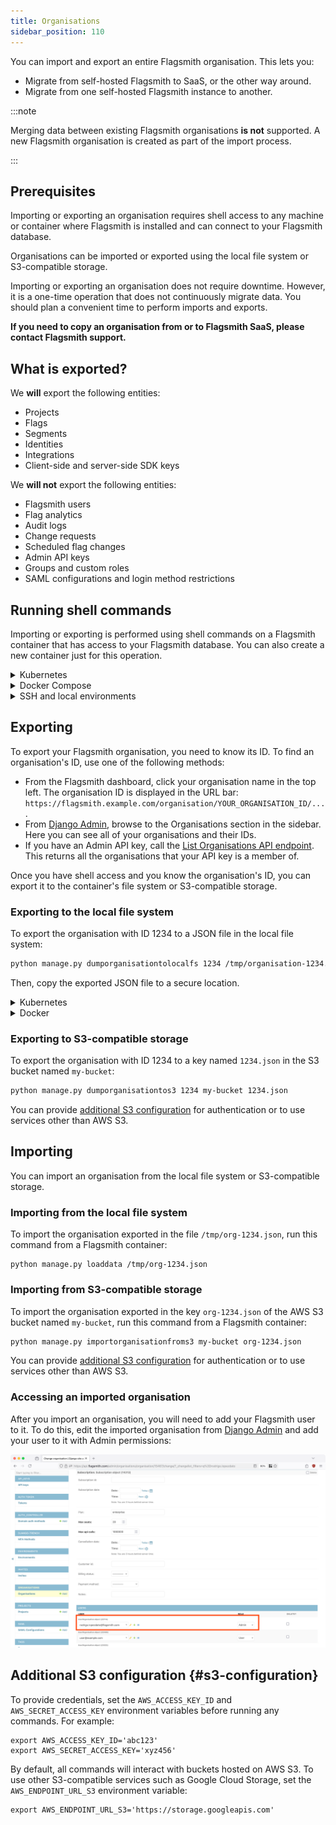 ```yaml
---
title: Organisations
sidebar_position: 110
---
```


You can import and export an entire Flagsmith organisation. This lets you:

* Migrate from self-hosted Flagsmith to SaaS, or the other way around.
* Migrate from one self-hosted Flagsmith instance to another.

:::note

Merging data between existing Flagsmith organisations **is not** supported. A new Flagsmith organisation is created as
part of the import process.

:::

## Prerequisites

Importing or exporting an organisation requires shell access to any machine or container where Flagsmith is 
installed and can connect to your Flagsmith database.

Organisations can be imported or exported using the local file system or S3-compatible storage.

Importing or exporting an organisation does not require downtime. However, it is a one-time operation that does not
continuously migrate data. You should plan a convenient time to perform imports and exports.

**If you need to copy an organisation from or to Flagsmith SaaS, please contact Flagsmith support.**

## What is exported?

We **will** export the following entities:

- Projects
- Flags
- Segments
- Identities
- Integrations
- Client-side and server-side SDK keys

We **will not** export the following entities:

- Flagsmith users
- Flag analytics
- Audit logs
- Change requests
- Scheduled flag changes
- Admin API keys
- Groups and custom roles
- SAML configurations and login method restrictions

## Running shell commands

Importing or exporting is performed using shell commands on a Flagsmith container that has access to your Flagsmith 
database. You can also create a new container just for this operation.

<details>

<summary>Kubernetes</summary>

To run an interactive shell inside an existing API container, use `kubectl exec` replacing `YOUR_API_SERVICE` with the 
name of your Flagsmith API Kubernetes service:

```
kubectl exec -it service/YOUR_API_SERVICE --container flagsmith-api -- sh
```

To find your Flagsmith API Kubernetes service, you can use `kubectl get services`:

```
kubectl get services --selector app.kubernetes.io/component=api
```

Putting these two commands together, this one-liner will give you an interactive API shell:

```
kubectl exec -it  $(kubectl get service --selector app.kubernetes.io/component=api --output name) --container flagsmith-api -- sh
```

</details>

<details>

<summary>Docker Compose</summary>

Use `docker compose exec` to get an interactive shell inside your API container, replacing `flagsmith` with your 
Flagsmith API service name from your Compose definition:

```
docker compose exec -it flagsmith sh
```

</details>

<details>

<summary>SSH and local environments</summary>

If you have a shell inside a Flagsmith environment, check that you can run `python manage.py`. In containers running 
Flagsmith images, this file is located in the `/app` directory:

```
python /app/manage.py health_check
```

</details>

## Exporting

To export your Flagsmith organisation, you need to know its ID. To find an organisation's ID, use one of the 
following methods:

* From the Flagsmith dashboard, click your organisation name in the top left. The organisation ID is displayed in 
  the URL bar: `https://flagsmith.example.com/organisation/YOUR_ORGANISATION_ID/...`.
* From [Django Admin](/deployment/configuration/django-admin), browse to the Organisations section in the sidebar. 
  Here you can see all of your organisations and their IDs. 
* If you have an Admin API key, call the
  [List Organisations API endpoint](https://api.flagsmith.com/api/v1/docs/#/api/api_v1_organisations_list). This 
  returns all the organisations that your API key is a member of.

Once you have shell access and you know the organisation's ID, you can export it to the container's file system or 
S3-compatible storage.

### Exporting to the local file system

To export the organisation with ID 1234 to a JSON file in the local file system:

```bash
python manage.py dumporganisationtolocalfs 1234 /tmp/organisation-1234.json
```

Then, copy the exported JSON file to a secure location.

<details>

<summary>Kubernetes</summary>


From the same shell you exported the organisation from, run the `hostname` command to get the current pod name. For 
example:

```
$ hostname
flagsmith-api-59d68fd74d-4kw2k
```

Then, from a different machine, use `kubectl cp` to copy the exported file for further processing:

```
kubectl cp --container flagsmith-api YOUR_API_POD_NAME:/tmp/organisation-1234.json ~/organisation-1234.json
```

<h3>Read-only file systems</h3>

In some situations, you may not be able to write to `/tmp` or any directory in the container's root file system. If
this is the case, attach a writable volume to your API pods. For example, if you are using the Flagsmith Helm chart:

```yaml title="values.yaml"
api:
  extraVolumes:
    - name: exports
      emptyDir: {}
  volumeMounts:
    - name: exports
      mountPath: /exports
```

Then, export your organisation to this directory and copy it following the previous steps.

</details>

<details>

<summary>Docker</summary>

From the same shell you exported the organisation from, run the `hostname` command to get the container ID. For example:

```
$ hostname
6893461b8a7e
```

Then, from the host machine, copy the exported file from the container using `docker cp`. For example:

```
docker cp 6893461b8a7e:/tmp/organisation-1234.json .
```

</details>

### Exporting to S3-compatible storage

To export the organisation with ID 1234 to a key named `1234.json` in the S3 bucket named `my-bucket`:

```bash
python manage.py dumporganisationtos3 1234 my-bucket 1234.json
```

You can provide [additional S3 configuration](#s3-configuration) for authentication or to use services other than AWS
S3.

## Importing

You can import an organisation from the local file system or S3-compatible storage.

### Importing from the local file system

To import the organisation exported in the file `/tmp/org-1234.json`, run this command from a Flagsmith container:

```
python manage.py loaddata /tmp/org-1234.json
```

### Importing from S3-compatible storage

To import the organisation exported in the key `org-1234.json` of the AWS S3 bucket named `my-bucket`, run this command 
from a Flagsmith container:

```bash
python manage.py importorganisationfroms3 my-bucket org-1234.json
```

You can provide [additional S3 configuration](#s3-configuration) for authentication or to use services other than AWS
S3.

### Accessing an imported organisation

After you import an organisation, you will need to add your Flagsmith user to it. To do this, edit the imported
organisation from [Django Admin](/deployment/configuration/django-admin) and add your user to it with Admin permissions:

![](django-admin.png)

## Additional S3 configuration {#s3-configuration}

To provide credentials, set the `AWS_ACCESS_KEY_ID` and `AWS_SECRET_ACCESS_KEY` environment variables before running
any commands. For example:

```
export AWS_ACCESS_KEY_ID='abc123'
export AWS_SECRET_ACCESS_KEY='xyz456'
```

By default, all commands will interact with buckets hosted on AWS S3. To use other S3-compatible services such as Google
Cloud Storage, set the `AWS_ENDPOINT_URL_S3` environment variable:

```
export AWS_ENDPOINT_URL_S3='https://storage.googleapis.com'
```
